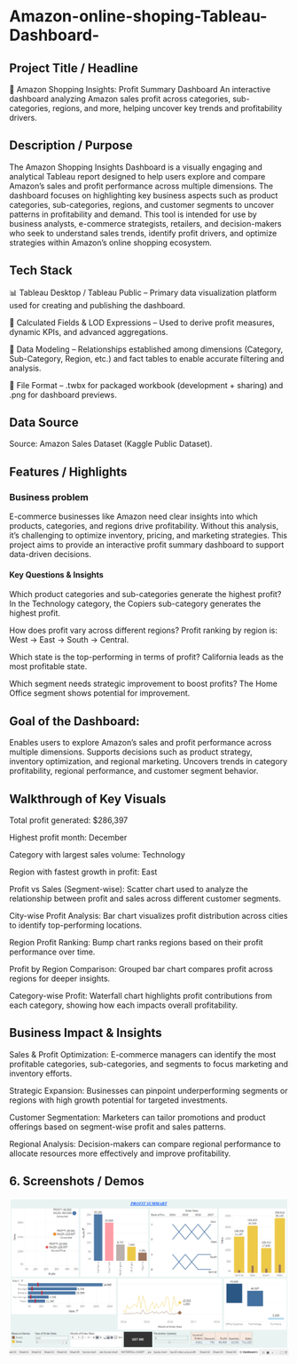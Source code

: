 # Amazon-online-shoping-Tableau-Dashboard-

## Project Title / Headline
🛒 Amazon Shopping Insights: Profit Summary Dashboard
An interactive dashboard analyzing Amazon sales profit across categories, sub-categories, regions, and more, helping uncover key trends and profitability drivers.

## Description / Purpose
The Amazon Shopping Insights Dashboard is a visually engaging and analytical Tableau report designed to help users explore and compare Amazon’s sales and profit performance across multiple dimensions. The dashboard focuses on highlighting key business aspects such as product categories, sub-categories, regions, and customer segments to uncover patterns in profitability and demand. This tool is intended for use by business analysts, e-commerce strategists, retailers, and decision-makers who seek to understand sales trends, identify profit drivers, and optimize strategies within Amazon’s online shopping ecosystem.

## Tech Stack
📊 Tableau Desktop / Tableau Public – Primary data visualization platform used for creating and publishing the dashboard.

🧮 Calculated Fields & LOD Expressions – Used to derive profit measures, dynamic KPIs, and advanced aggregations.

📝 Data Modeling – Relationships established among dimensions (Category, Sub-Category, Region, etc.) and fact tables to enable accurate filtering and analysis.

📁 File Format – .twbx for packaged workbook (development + sharing) and .png for dashboard previews.

## Data Source
Source: Amazon Sales Dataset (Kaggle Public Dataset).

## Features / Highlights
### Business problem
E-commerce businesses like Amazon need clear insights into which products, categories, and regions drive profitability.
Without this analysis, it’s challenging to optimize inventory, pricing, and marketing strategies.
This project aims to provide an interactive profit summary dashboard to support data-driven decisions.

#### Key Questions & Insights
Which product categories and sub-categories generate the highest profit?
In the Technology category, the Copiers sub-category generates the highest profit.

How does profit vary across different regions?
Profit ranking by region is: West → East → South → Central.

Which state is the top-performing in terms of profit?
California leads as the most profitable state.

Which segment needs strategic improvement to boost profits?
The Home Office segment shows potential for improvement.

## Goal of the Dashboard:
Enables users to explore Amazon’s sales and profit performance across multiple dimensions.
Supports decisions such as product strategy, inventory optimization, and regional marketing.
Uncovers trends in category profitability, regional performance, and customer segment behavior.

## Walkthrough of Key Visuals
Total profit generated: $286,397

Highest profit month: December

Category with largest sales volume: Technology

Region with fastest growth in profit: East

Profit vs Sales (Segment-wise): Scatter chart used to analyze the relationship between profit and sales across different customer segments.

City-wise Profit Analysis: Bar chart visualizes profit distribution across cities to identify top-performing locations.

Region Profit Ranking: Bump chart ranks regions based on their profit performance over time.

Profit by Region Comparison: Grouped bar chart compares profit across regions for deeper insights.

Category-wise Profit: Waterfall chart highlights profit contributions from each category, showing how each impacts overall profitability.

## Business Impact & Insights
Sales & Profit Optimization: E-commerce managers can identify the most profitable categories, sub-categories, and segments to focus marketing and inventory efforts.

Strategic Expansion: Businesses can pinpoint underperforming segments or regions with high growth potential for targeted investments.

Customer Segmentation: Marketers can tailor promotions and product offerings based on segment-wise profit and sales patterns.

Regional Analysis: Decision-makers can compare regional performance to allocate resources more effectively and improve profitability.

## 6.	Screenshots / Demos

![Alt text](https://github.com/LipanPatra12/Amazon-online-shoping-Tableau-Dashboard-/blob/main/tabeau%20dashboard%20screenshot.png)




